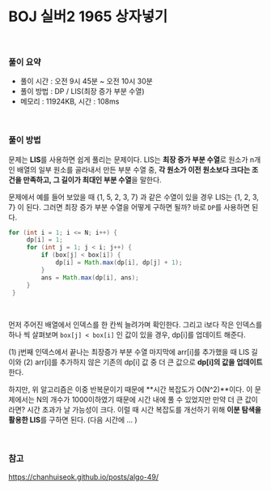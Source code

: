 # BOJ 실버2 1965 상자넣기

<br>

### 풀이 요약

- 풀이 시간 : 오전 9시 45분 ~ 오전 10시 30분
- 풀이 방법 : DP / LIS(최장 증가 부분 수열)
- 메모리 : 11924KB, 시간 : 108ms

<br>

### 풀이 방법

문제는 **LIS**를 사용하면 쉽게 풀리는 문제이다. LIS는 **최장 증가 부분 수열**로 원소가 n개인 배열의 일부 원소를 골라내서 만든 부분 수열 중, **각 원소가 이전 원소보다 크다는 조건을 만족하고, 그 길이가 최대인 부분 수열**을 말한다.

문제에서 예를 들어 보았을 때 {1, 5, 2, 3, 7} 과 같은 수열이 있을 경우 LIS는 {1, 2, 3, 7} 이 된다. 그러면 최장 증가 부분 수열을 어떻게 구하면 될까? 바로 `DP`를 사용하면 된다.

```java
for (int i = 1; i <= N; i++) {
     dp[i] = 1;
     for (int j = 1; j < i; j++) {
         if (box[j] < box[i]) {
             dp[i] = Math.max(dp[i], dp[j] + 1);
         }
         ans = Math.max(dp[i], ans);
     }
 }
```

<br>

먼저 주어진 배열에서 인덱스를 한 칸씩 늘려가며 확인한다. 그리고 i보다 작은 인덱스를 하나 씩 살펴보며 `box[j] < box[i]` 인 값이 있을 경우, dp[i]를 업데이트 해준다. 

(1) j번째 인덱스에서 끝나는 최장증가 부분 수열 마지막에 arr[i]를 추가했을 때 LIS 길이와 (2) arr[i]를 추가하지 않은 기존의 dp[i] 값 중 더 큰 값으로 **dp[i]의 값을 업데이트**한다. 

하지만, 위 알고리즘은 이중 반복문이기 때문에 **시간 복잡도가 O(N^2)**이다. 이 문제에서는 N의 개수가 1000이하였기 때문에 시간 내에 풀 수 있었지만 만약 더 큰 값이라면? 시간 초과가 날 가능성이 크다. 이럴 때 시간 복잡도를 개선하기 위해 **이분 탐색을 활용한 LIS**를 구하면 된다. (다음 시간에 … )

<br>

### 참고

https://chanhuiseok.github.io/posts/algo-49/
